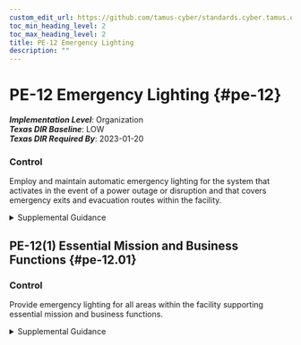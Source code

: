 ```yaml
---
custom_edit_url: https://github.com/tamus-cyber/standards.cyber.tamus.edu/tree/main/static/content/tamus.edu/TAMUS_profile.xml
toc_min_heading_level: 2
toc_max_heading_level: 2
title: PE-12 Emergency Lighting
description: ""
---
```


# PE-12 Emergency Lighting {#pe-12}

_**Implementation Level**_: Organization\
_**Texas DIR Baseline**_: LOW\
_**Texas DIR Required By**_: 2023-01-20

### Control

Employ and maintain automatic emergency lighting for the system that activates in the event of a power outage or disruption and that covers emergency exits and evacuation routes within the facility.

<details>
  <summary>Supplemental Guidance</summary>

Employ and maintain automatic emergency lighting for the system that activates in the event of a power outage or disruption and that covers emergency exits and evacuation routes within the facility.

</details>

## PE-12(1) Essential Mission and Business Functions {#pe-12.01}

### Control

Provide emergency lighting for all areas within the facility supporting essential mission and business functions.

<details>
  <summary>Supplemental Guidance</summary>

Provide emergency lighting for all areas within the facility supporting essential mission and business functions.

</details>

